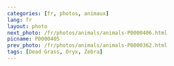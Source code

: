 ```yaml
---
categories: [fr, photos, animaux]
lang: fr
layout: photo
next_photo: /fr/photos/animals/animals-P0000406.html
picname: P0000405
prev_photo: /fr/photos/animals/animals-P0000362.html
tags: [Dead Grass, Oryx, Zebra]
---
```

